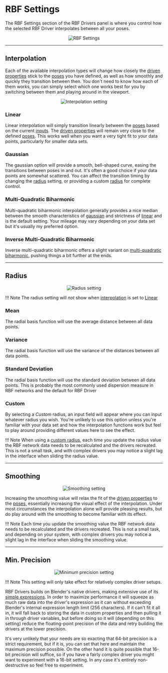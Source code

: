 # RBF Settings

The RBF Settings section of the RBF Drivers panel is where you control how the selected RBF
Driver interpolates between all your poses.

<p style="text-align:center"><img src="img/rbfsettings.jpg" alt="RBF Settings"/></p>

___________________________________________________________________________________________________

## Interpolation

Each of the available interpolation types will change how closely the
[driven properties](./user-guide/driven-properties) stick to the [poses](./user-guide/poses)
you have defined, as well as how smoothly and quickly they transition between then. You don't
need to know how each of them works, you can simply select which one works best for you by
switching between them and playing around in the viewport.

<p style="text-align:center"><img src="img/rbfsettings_ipo.jpg" alt="Interpolation setting"/></p>

### Linear

Linear interpolation will simply transition linearly between the [poses](./user-guide/poses)
based on the current [inputs](./user-guide/inputs). The
[driven properties](./user-guide/driven-properties) will remain very close to the defined
[poses](./user-guide/poses). This works well when you want a very tight fit to your data points,
particularly for smaller data sets.

### Gaussian

The gaussian option will provide a smooth, bell-shaped curve, easing the transitions between poses
in and out. It's often a good choice if your data points are somewhat scattered. You can affect the
transition timing by changing the [radius](#radius) setting, or providing a custom
[radius](#radius) for complete control.

### Multi-Quadratic Biharmonic

Multi-quadratic biharmonic interpolation generally provides a nice median between the smooth
characteristics of [gaussian](#gaussian) and strictness of [linear](#linear) and is the default
setting. Your mileage may vary depending on your data set but it's usually my preferred option.

### Inverse Multi-Quadratic Biharmonic

Inverse multi-quadratic biharmonic offers a slight variant on
[multi-quadratic biharmonic](#multi-quadratic-biharmonic), pushing things a bit further at the ends.

___________________________________________________________________________________________________

## Radius

<p style="text-align:center"><img src="/img/rbfsettings_rad.jpg" alt="Radius setting"/></p>

!!! Note
    The radius setting will *not* show when [interpolation](#interpolation) is set to [Linear](#linear)

### Mean

The radial basis function will use the average distance between all data points.

### Variance

The radial basis function will use the variance of the distances between all data points.

### Standard Deviation

The radial basis function will use the standard deviation between all data points. This is
probably the most commonly used dispersion measure in RBF networks and the default for RBF Driver

### Custom

By selecting a *Custom* radius, an input field will appear where you can input whatever radius you
wish. You're unlikely to use this option unless you're familiar with your data set and how the
interpolation functions work but feel to play around providing different values here to see the
effect.

!!! Note
    When using a [custom radius](#custom), each time you update the radius value the RBF network
    data needs to be recalculated and the drivers recreated. This is not a small task, and with
    complex drivers you may notice a slight lag in the interface when sliding the radius value.

___________________________________________________________________________________________________

## Smoothing

<p style="text-align:center"><img src="/img/rbfsettings.jpg" alt="Smoothing setting"/></p>

Increasing the smoothing value will relax the fit of the
[driven properties](.//user-guide/driven-properties) to the [poses](.//user-guide/poses), essentially
increasing the visual effect of the interpolation. Under most circumstances the interpolation
alone will provide pleasing results, but do play around with the smoothing to become familiar
with its effect.

!!! Note
    Each time you update the smoothing value the RBF network data needs to be recalculated and
    the drivers recreated. This is not a small task, and depending on your system, with complex
    drivers you may notice a slight lag in the interface when sliding the smoothing value.

___________________________________________________________________________________________________

## Min. Precision

<p style="text-align:center"><img src="/img/rbfsettings_prec.jpg" alt="Minimum precision setting"/></p>

!!! Note
    This setting will only take effect for relatively complex driver setups.

RBF Drivers builds on Blender's native drivers, making extensive use of its
<a href="https://docs.blender.org/manual/en/latest/animation/drivers/drivers_panel.html#simple-expressions" target="_blank">
simple expressions</a>. In order to maximize performance it will squeeze as much raw data into the
driver's expression as it can without exceeding Blender's internal expression length limit
(256 characters). If it can't fit it all in, it will fall back to storing the data in custom
properties and then pulling it in through driver variables, but before doing so it will (depending on
this setting) reduce the floating-point precision of the data and retry building the drivers at the
lower precision.

It's very unlikely that your needs are so exacting that 64-bit precision is a strict requirement,
but if it is, you can set that here and maintain the maximum precision possible. On the other hand
it is quite possible that 16-bit precision will suffice, so if you have a fairly complex driver you
might want to experiment with a 16-bit setting. In any case it's entirely non-destructive so feel
free to experiment.
